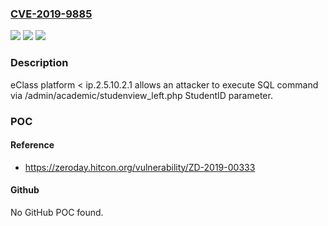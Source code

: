 ### [CVE-2019-9885](https://cve.mitre.org/cgi-bin/cvename.cgi?name=CVE-2019-9885)
![](https://img.shields.io/static/v1?label=Product&message=eclass&color=blue)
![](https://img.shields.io/static/v1?label=Version&message=ip%3C%202.25.10.2.1%20&color=brighgreen)
![](https://img.shields.io/static/v1?label=Vulnerability&message=CWE-89%20SQL%20Injection&color=brighgreen)

### Description

eClass platform < ip.2.5.10.2.1 allows an attacker to execute SQL command via /admin/academic/studenview_left.php StudentID parameter.

### POC

#### Reference
- https://zeroday.hitcon.org/vulnerability/ZD-2019-00333

#### Github
No GitHub POC found.

